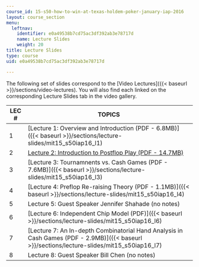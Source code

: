 ```yaml
---
course_id: 15-s50-how-to-win-at-texas-holdem-poker-january-iap-2016
layout: course_section
menu:
  leftnav:
    identifier: e0a49538b7cd75ac3df392ab3e78717d
    name: Lecture Slides
    weight: 20
title: Lecture Slides
type: course
uid: e0a49538b7cd75ac3df392ab3e78717d

---
```


The following set of slides correspond to the [Video Lectures]({{< baseurl >}}/sections/video-lectures). You will also find each linked on the corresponding Lecture Slides tab in the video gallery.

| LEC # | TOPICS |
| --- | --- |
| 1 | [Lecture 1: Overview and Introduction (PDF - 6.8MB)]({{< baseurl >}}/sections/lecture-slides/mit15_s50iap16_l1) |
| 2 | [Lecture 2: Introduction to Postflop Play (PDF - 14.7MB)](/ans7870/15/15.S50/IAP16/MIT15_S50IAP16_L2.pdf ) |
| 3 | [Lecture 3: Tournamnents vs. Cash Games (PDF - 7.6MB)]({{< baseurl >}}/sections/lecture-slides/mit15_s50iap16_l3) |
| 4 | [Lecture 4: Preflop Re-raising Theory (PDF - 1.1MB)]({{< baseurl >}}/sections/lecture-slides/mit15_s50iap16_l4) |
| 5 | Lecture 5: Guest Speaker Jennifer Shahade (no notes) |
| 6 | [Lecture 6: Independent Chip Model (PDF)]({{< baseurl >}}/sections/lecture-slides/mit15_s50iap16_l6) |
| 7 | [Lecture 7: An In-depth Combinatorial Hand Analysis in Cash Games (PDF - 2.9MB)]({{< baseurl >}}/sections/lecture-slides/mit15_s50iap16_l7) |
| 8 | Lecture 8: Guest Speaker Bill Chen (no notes)